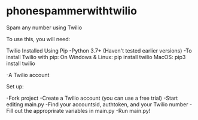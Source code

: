 # phonespammerwithtwilio
Spam any number using Twilio


To use this, you will need:

Twilio Installed Using Pip
-Python 3.7+ (Haven't tested earlier versions)
-To install Twilio with pip:
  On Windows & Linux:
  pip install twilio
  MacOS:
  pip3 install twilio

-A Twilio account

Set up:

-Fork project
-Create a Twilio account (you can use a free trial)
-Start editing main.py
-Find your accountsid, authtoken, and your Twilio number
-Fill out the approprirate variables in main.py
-Run main.py!


